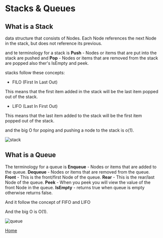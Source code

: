 #     Stacks & Queues

## What is a Stack

data structure that consists of Nodes. Each Node references the next Node in the stack, but does not reference its previous.

and te terminology for a stack is **Push** - Nodes or items that are put into the stack are pushed and **Pop** - Nodes or items that are removed from the stack are popped also ther's IsEmpty and peek.

stacks follow these concepts:
* FILO (First In Last Out)

This means that the first item added in the stack will be the last item popped out of the stack.

* LIFO (Last In First Out)

This means that the last item added to the stack will be the first item popped out of the stack.

and the big O for poping and pushing a node to the stack is o(1).

![stack](https://media.geeksforgeeks.org/wp-content/uploads/20210716162942/stack-660x345.png)


## What is a Queue

The terminology for a queue is **Enqueue** - Nodes or items that are added to the queue. **Dequeue** - Nodes or items that are removed from the queue. **Front** - This is the front/first Node of the queue. **Rear** - This is the rear/last Node of the queue. **Peek** - When you peek you will view the value of the front Node in the queue. **IsEmpty** - returns true when queue is empty otherwise returns false.


And it follow the concept of FIFO and LIFO

And the big O is O(1).

![queue](https://upload.wikimedia.org/wikipedia/commons/thumb/5/52/Data_Queue.svg/1200px-Data_Queue.svg.png)


[Home](../README.md)